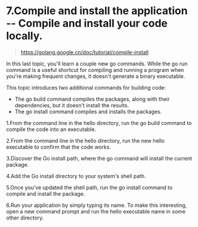 

7.Compile and install the application -- Compile and install your code locally.
======
> https://golang.google.cn/doc/tutorial/compile-install

In this last topic, you'll learn a couple new go commands. 
While the go run command is a useful shortcut for compiling and running a program when you're making frequent changes, 
it doesn't generate a binary executable.

This topic introduces two additional commands for building code:
* The go build command compiles the packages, along with their dependencies, but it doesn't install the results.
* The go install command compiles and installs the packages.

1.From the command line in the hello directory, run the go build command to compile the code into an executable.

2.From the command line in the hello directory, run the new hello executable to confirm that the code works.

3.Discover the Go install path, where the go command will install the current package.

4.Add the Go install directory to your system's shell path.

5.Once you've updated the shell path, run the go install command to compile and install the package.

6.Run your application by simply typing its name. 
To make this interesting, open a new command prompt and run the hello executable name in some other directory.

